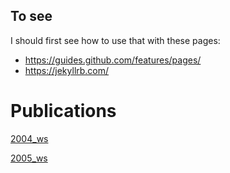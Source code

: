 ## To see

I should first see how to use that with these pages:

- https://guides.github.com/features/pages/
- https://jekyllrb.com/

# Publications

[2004_ws](doc/2004_ws.pdf)

[2005_ws](doc/2005_WS_julien_gaffuri.pdf)

[](2006_JFSMA_paper6_gaffuri.pdf)
[](2006_WS_ICA6Gaffuri.pdf)
[](2006_autocarto.pdf)
[](2007_GI_days_gaffuri.pdf)
[](2007_icc_gaffuri.pdf)
[](2007_icc_gaffuri_fr.pdf)
[](2008_SDH.pdf)
[](2008_WS_gaffuri.pdf)
[](2009_ICITA.pdf)
[](2009_icc_gaffuri.pdf)
[](2009_icc_gaffuri_fr.pdf)
[](2010_ECCS.pdf)
[](2010_GIScience_paper_116.pdf)
[](2010_GIScience_paper_144.pdf)
[](2010_Mound-ecai.pdf)
[](2010_WS_renard.pdf)
[](2010_jfsma.pdf)
[](2011_ICC_Taillandier_Gaffuri.pdf)
[](2012_IJGIS.pdf)
[](2012_java4inspire.pdf)
[](2012_java4inspire_poster_gaffuri_inspire_conf.pdf)
[](2013_webcartoWS_INSPIRE_Portrayal.pdf)
[](article_cartographica_draft.pdf)
[](cours_generalisation_automatique.pdf)
[](gisscience2012_gaffuri_draft.pdf)
[](paper_gaffuri_lund_2011.pdf)
